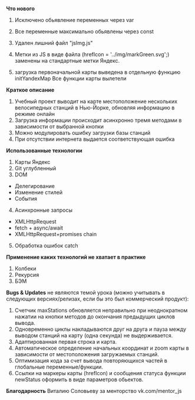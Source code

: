 **Что нового**
1. Исключено обьявление переменных через var
2. Все переменные максимально обьявлены через const
3. Удален лишний файл "jsImg.js"
4. Метки из JS в виде файла (hrefIcon = '../img/markGreen.svg';) заменены на стандартные метки Яндекс.

5. загрузка первоначальной карты выведена в отдельную функцию initYandexMap
Все функции карты вылетели



**Краткое описание**
1. Учебный проект выводит на карте местоположение нескольких
велосипедных станций в Нью-Йорке, обновляя информацию в режиме онлайн
2. Загрузка информации происходит асинхронно тремя методами в зависимости от выбранной кнопки
3. Можно модулировать ошибку загрузки базы станций
4. При отсутствии интернета выдается соответствующая ошибка

**Использованные технологии**
1. Карты Яндекс
2. Git углубленный
3. DOM
- Делегирование
- Изменение стилей
- События
4.  Асинхронные запросы
- XMLHttpRequest
- fetch + async/await
- XMLHttpRequest+promises chain
5. Обработка ошибок catch

**Применение каких технологий не хватает в практике**
1. Колбеки
2. Рекурсия
3. БЭМ

**Bugs & Updates**
не являются темой урока
(можно учитывать в следующих версиях/релизах, если бы это
был коммерческий продукт):

1. Счетчик maxStations обновляется неправильно при неоднократном нажатии на кнопки
методов до окончания предыдущих циклов вывода.
2. Одновременно циклы накладываются друг на друга и пауза между
выводом станций на карту (одна секунда) не выдерживается.
3. Адаптированная первая строка и карта.
4. Автоматическое определение начальных координат и zoom карты в зависимости
от местоположения загружаемых станций.
5. Оптимизация кода за счет вывода повторяющихся частей в глобальные переменные/функции.
6. Ссылки на маркеры карты (hrefIcon) и сообщения статуса функции newStatus
оформить в виде параметров обьектов.

**Благодарность**
Виталию Соловьеву за менторство
vk.com/mentor_js